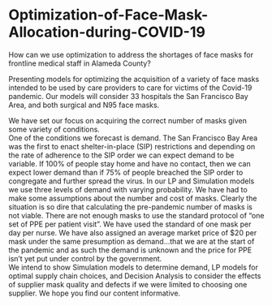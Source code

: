 # Optimization-of-Face-Mask-Allocation-during-COVID-19
How can we use optimization to address the shortages of face masks for  frontline medical staff in Alameda County?

Presenting models for optimizing the acquisition of a variety of face masks intended to be used by care providers to care for victims of the Covid-19 pandemic.  Our models will consider 33 hospitals the San Francisco Bay Area, and both surgical and N95  face masks.  

We have set our focus on acquiring the correct number of masks given some variety of  conditions.  
One of the conditions we forecast is demand. The San Francisco Bay Area was the first  to enact shelter-in-place (SIP) restrictions and depending on the rate of adherence to the SIP  order we can expect demand to be variable. If 100% of people stay home and have no contact,  then we can expect lower demand than if 75% of people breached the SIP order to congregate  and further spread the virus. In our LP and Simulation models we use three levels of demand  with varying probability. 
We have had to make some assumptions about the number and cost of masks. Clearly  the situation is so dire that calculating the pre-pandemic number of masks is not viable. There  are not enough masks to use the standard protocol of “one set of PPE per patient visit”. We have  used the standard of one mask per day per nurse. We have also assigned an average market price  of $20 per mask under the same presumption as demand…that we are at the start of the  pandemic and as such the demand is unknown and the price for PPE isn’t yet put under control  by the government.  
We intend to show Simulation models to determine demand, LP models for optimal  supply chain choices, and Decision Analysis to consider the effects of supplier mask quality and defects if we were limited to choosing one supplier. We hope you find our content informative. 
